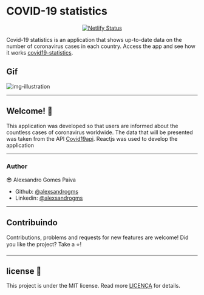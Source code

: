 # COVID-19 statistics

<div align = "center">
  
[![Netlify Status](https://api.netlify.com/api/v1/badges/e9a72101-452b-42bf-82df-aa1332d2a511/deploy-status)](https://app.netlify.com/sites/covid19statisticsz/deploys)

</div>

Covid-19 statistics is an application that shows up-to-date data on the number of coronavirus cases in each country. Access the app and see how it works [covid19-statistics](https://covid19statisticsz.netlify.app/).


## Gif

![img-illustration](/src/assets/readme.gif?style=centerme)

---

## Welcome! 👋

This application was developed so that users are informed about the countless cases of coronavirus worldwide. The data that will be presented was taken from the API
[Covid19api](https://covid19api.com/). Reactjs was used to develop the application

---

### Author

😎 Alexsandro Gomes Paiva

- Github: [@alexsandrogms](https://github.com/Alexsandrogms)
- Linkedin: [@alexsandrogms](https://linkedin.com/in/alexsandrogomes)

---

## Contribuindo

Contributions, problems and requests for new features are welcome!
Did you like the project? Take a ⭐️!

---

## license 📝

This project is under the MIT license. Read more [LICENÇA](https://github.com/Alexsandrogms/covid19-statistics/LICENSE.md) for details.
